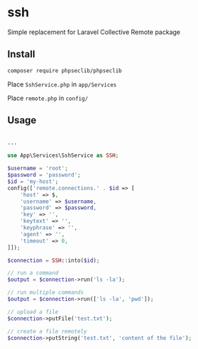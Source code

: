 # ssh
Simple replacement for Laravel Collective Remote package

## Install 

```sh
composer require phpseclib/phpseclib
```

Place `SshService.php` in `app/Services`

Place `remote.php` in `config/`

## Usage

```php

...

use App\Services\SshService as SSH;

$username = 'root';
$password = 'password';
$id = 'my-host';
config(['remote.connections.' . $id => [
    'host' => $,
    'username' => $username,
    'password' => $password,
    'key' => '',
    'keytext' => '',
    'keyphrase' => '',
    'agent' => '',
    'timeout' => 0,
]]);

$connection = SSH::into($id);

// run a command
$output = $connection->run('ls -la');

// run multiple commands
$output = $connection->run(['ls -la', 'pwd']);

// upload a file
$connection->putFile('test.txt');

// create a file remotely
$connection->putString('test.txt', 'content of the file');

```

